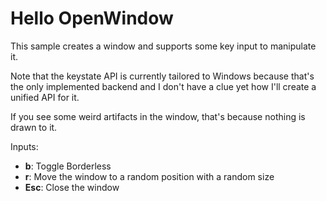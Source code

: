 # Hello OpenWindow

This sample creates a window and supports some key input to manipulate it.

Note that the keystate API is currently tailored to Windows because that's 
the only implemented backend and I don't have a clue yet how I'll create 
a unified API for it.

If you see some weird artifacts in the window, that's because nothing is drawn to it.

Inputs:

- **b**: Toggle Borderless
- **r**: Move the window to a random position with a random size
- **Esc**: Close the window

